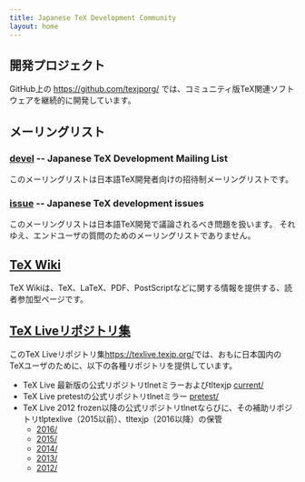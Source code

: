 ```yaml
---
title: Japanese TeX Development Community
layout: home
---
```


<!-- # Japanese TeX Development Community -->

## 開発プロジェクト

GitHub上の <https://github.com/texjporg/> では、コミュニティ版TeX関連ソフトウェアを継続的に開発しています。
<!-- TODO: GitHub APIを叩いて、texjporgのリポジトリを取得し、列挙する。 -->

## メーリングリスト

### [devel](https://ml.texjp.org/mailman/listinfo/devel) -- Japanese TeX Development Mailing List

このメーリングリストは日本語TeX開発者向けの招待制メーリングリストです。


### [issue](https://ml.texjp.org/mailman/listinfo/issue) -- Japanese TeX development issues

このメーリングリストは日本語TeX開発で議論されるべき問題を扱います。
それゆえ、エンドユーザの質問のためのメーリングリストでありません。


## [TeX Wiki](https://texwiki.texjp.org/)

TeX Wikiは、TeX、LaTeX、PDF、PostScriptなどに関する情報を提供する、読者参加型ページです。

## [TeX Liveリポジトリ集](https://texlive.texjp.org/)

このTeX Liveリポジトリ集<https://texlive.texjp.org/>では、おもに日本国内のTeXユーザのために、以下の各種リポジトリを提供しています。

  * TeX Live 最新版の公式リポジトリtlnetミラーおよびtltexjp [current/](https://texlive.texjp.org/current/)
  * TeX Live pretestの公式リポジトリtlnetミラー [pretest/](https://texlive.texjp.org/pretest/)
  * TeX Live 2012 frozen以降の公式リポジトリtlnetならびに、その補助リポジトリtlptexlive（2015以前）、tltexjp（2016以降）の保管
    * [2016/](https://texlive.texjp.org/2016/)
    * [2015/](https://texlive.texjp.org/2015/)
    * [2014/](https://texlive.texjp.org/2014/)
    * [2013/](https://texlive.texjp.org/2013/)
    * [2012/](https://texlive.texjp.org/2012/)

<!-- end of file -->
